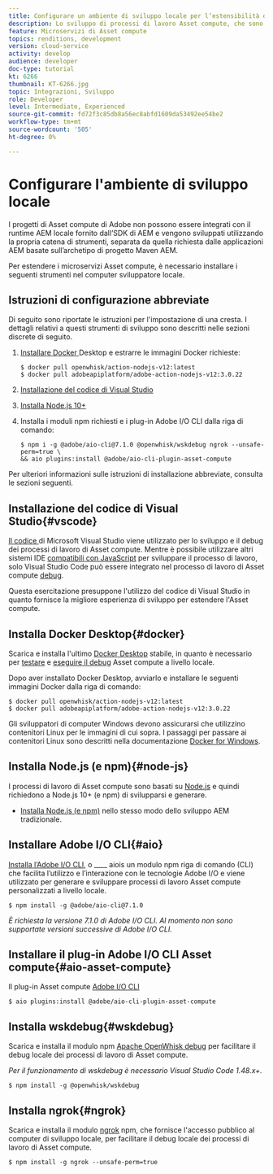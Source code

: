 ```yaml
---
title: Configurare un ambiente di sviluppo locale per l’estensibilità di Asset compute
description: Lo sviluppo di processi di lavoro Asset compute, che sono applicazioni JavaScript Node.js, richiede strumenti di sviluppo specifici diversi dallo sviluppo AEM tradizionale, che vanno da Node.js e vari moduli npm a Docker Desktop e Microsoft Visual Studio Code.
feature: Microservizi di Asset compute
topics: renditions, development
version: cloud-service
activity: develop
audience: developer
doc-type: tutorial
kt: 6266
thumbnail: KT-6266.jpg
topic: Integrazioni, Sviluppo
role: Developer
level: Intermediate, Experienced
source-git-commit: fd72f3c85db8a56ec8abfd1609da53492ee54be2
workflow-type: tm+mt
source-wordcount: '505'
ht-degree: 0%

---
```



# Configurare l&#39;ambiente di sviluppo locale

I progetti di Asset compute di Adobe non possono essere integrati con il runtime AEM locale fornito dall’SDK di AEM e vengono sviluppati utilizzando la propria catena di strumenti, separata da quella richiesta dalle applicazioni AEM basate sull’archetipo di progetto Maven AEM.

Per estendere i microservizi Asset compute, è necessario installare i seguenti strumenti nel computer sviluppatore locale.

## Istruzioni di configurazione abbreviate

Di seguito sono riportate le istruzioni per l&#39;impostazione di una cresta. I dettagli relativi a questi strumenti di sviluppo sono descritti nelle sezioni discrete di seguito.

1. [Installare Docker ](https://www.docker.com/products/docker-desktop) Desktop e estrarre le immagini Docker richieste:

   ```
   $ docker pull openwhisk/action-nodejs-v12:latest
   $ docker pull adobeapiplatform/adobe-action-nodejs-v12:3.0.22
   ```

1. [Installazione del codice di Visual Studio](https://code.visualstudio.com/download)
1. [Installa Node.js 10+](../../local-development-environment/development-tools.md#node-js)
1. Installa i moduli npm richiesti e i plug-in Adobe I/O CLI dalla riga di comando:

   ```
   $ npm i -g @adobe/aio-cli@7.1.0 @openwhisk/wskdebug ngrok --unsafe-perm=true \
   && aio plugins:install @adobe/aio-cli-plugin-asset-compute
   ```

Per ulteriori informazioni sulle istruzioni di installazione abbreviate, consulta le sezioni seguenti.

## Installazione del codice di Visual Studio{#vscode}

[Il codice ](https://code.visualstudio.com/download) di Microsoft Visual Studio viene utilizzato per lo sviluppo e il debug dei processi di lavoro di Asset compute. Mentre è possibile utilizzare altri sistemi IDE [compatibili con JavaScript](../../local-development-environment/development-tools.md#set-up-the-development-ide) per sviluppare il processo di lavoro, solo Visual Studio Code può essere integrato nel processo di lavoro di Asset compute [debug](../test-debug/debug.md).

Questa esercitazione presuppone l&#39;utilizzo del codice di Visual Studio in quanto fornisce la migliore esperienza di sviluppo per estendere l&#39;Asset compute.

## Installa Docker Desktop{#docker}

Scarica e installa l&#39;ultimo [Docker Desktop](https://www.docker.com/products/docker-desktop) stabile, in quanto è necessario per [testare](../test-debug/test.md) e [eseguire il debug](../test-debug/debug.md) Asset compute a livello locale.

Dopo aver installato Docker Desktop, avviarlo e installare le seguenti immagini Docker dalla riga di comando:

```
$ docker pull openwhisk/action-nodejs-v12:latest
$ docker pull adobeapiplatform/adobe-action-nodejs-v12:3.0.22
```

Gli sviluppatori di computer Windows devono assicurarsi che utilizzino contenitori Linux per le immagini di cui sopra. I passaggi per passare ai contenitori Linux sono descritti nella documentazione [Docker for Windows](https://docs.docker.com/docker-for-windows/).

## Installa Node.js (e npm){#node-js}

I processi di lavoro di Asset compute sono basati su [Node.js](https://nodejs.org/) e quindi richiedono a Node.js 10+ (e npm) di svilupparsi e generare.

+ [Installa Node.js (e npm)](../../local-development-environment/development-tools.md#node-js) nello stesso modo dello sviluppo AEM tradizionale.

## Installare Adobe I/O CLI{#aio}

[Installa l’Adobe I/O CLI](../../local-development-environment/development-tools.md#aio-cli), o  ____ aiois un modulo npm riga di comando (CLI) che facilita l’utilizzo e l’interazione con le tecnologie Adobe I/O e viene utilizzato per generare e sviluppare processi di lavoro Asset compute personalizzati a livello locale.

```
$ npm install -g @adobe/aio-cli@7.1.0
```

_È richiesta la versione 7.1.0 di Adobe I/O CLI. Al momento non sono supportate versioni successive di Adobe I/O CLI._


## Installare il plug-in Adobe I/O CLI Asset compute{#aio-asset-compute}

Il plug-in Asset compute [Adobe I/O CLI](https://github.com/adobe/aio-cli-plugin-asset-compute)

```
$ aio plugins:install @adobe/aio-cli-plugin-asset-compute
```

## Installa wskdebug{#wskdebug}

Scarica e installa il modulo npm [Apache OpenWhisk debug](https://www.npmjs.com/package/@openwhisk/wskdebug) per facilitare il debug locale dei processi di lavoro di Asset compute.

_Per il funzionamento di  [](#wskdebug) wskdebug è necessario Visual Studio Code 1.48.x+._

```
$ npm install -g @openwhisk/wskdebug
```

## Installa ngrok{#ngrok}

Scarica e installa il modulo [ngrok](https://www.npmjs.com/package/ngrok) npm, che fornisce l&#39;accesso pubblico al computer di sviluppo locale, per facilitare il debug locale dei processi di lavoro di Asset compute.

```
$ npm install -g ngrok --unsafe-perm=true
```
